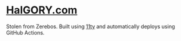 # [HalGORY.com](https://halgory.com/)

Stolen from Zerebos. Built using [11ty](https://www.11ty.dev) and automatically deploys using GitHub Actions. 